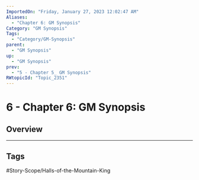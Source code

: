 ```yaml
---
ImportedOn: "Friday, January 27, 2023 12:02:47 AM"
Aliases:
  - "Chapter 6: GM Synopsis"
Category: "GM Synopsis"
Tags:
  - "Category/GM-Synopsis"
parent:
  - "GM Synopsis"
up:
  - "GM Synopsis"
prev:
  - "5 - Chapter 5_ GM Synopsis"
RWtopicId: "Topic_2351"
---
```

# 6 - Chapter 6: GM Synopsis
## Overview

---
## Tags
#Story-Scope/Halls-of-the-Mountain-King

